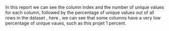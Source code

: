 In this report we can see the column index and the number of unique values for each column, followed by the percentage of unique values out of all rows in the dataset , here , we can see that some columns have a very low
percentage of unique vaues, such as this projet 1 percent.
